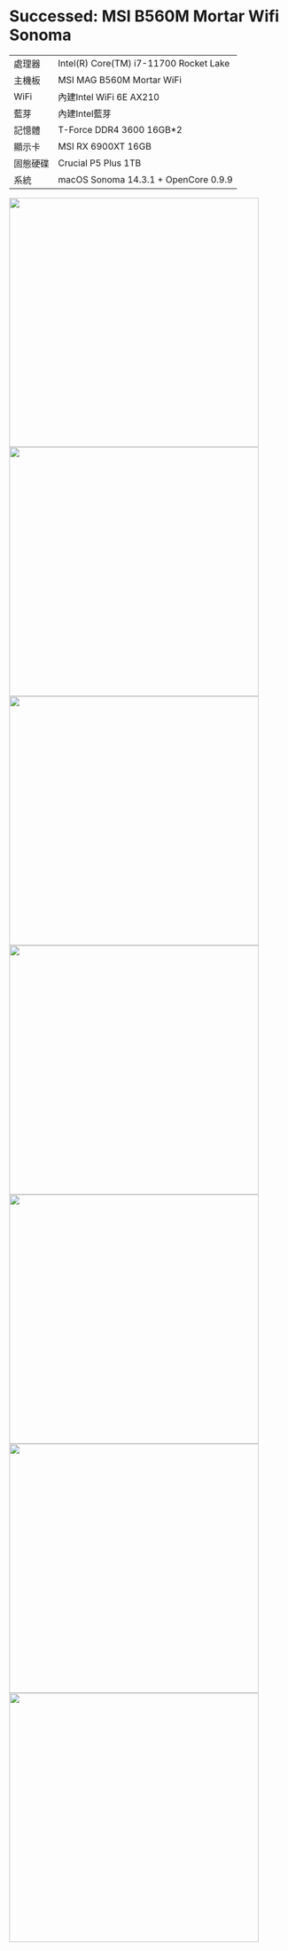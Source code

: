 # Successed: MSI B560M Mortar Wifi Sonoma
<table>
  <tr>
    <td>處理器</td><td>Intel(R) Core(TM) i7-11700 Rocket Lake</td>
  </tr>
  <tr>
    <td>主機板</td><td>MSI MAG B560M Mortar WiFi</td>
  </tr>
  <tr>
    <td>WiFi</td><td>內建Intel WiFi 6E AX210</td>
  </tr>
  <tr>
    <td>藍芽</td><td>內建Intel藍芽</td>
  </tr>
  <tr>  
    <td>記憶體</td><td>T-Force DDR4 3600 16GB*2</td>
  </tr>
  <tr>
    <td>顯示卡</td><td>MSI RX 6900XT 16GB</td>
  </tr>
  <tr>  
    <td>固態硬碟</td><td>Crucial P5 Plus 1TB</td>
  </tr>
  <tr>
    <td>系統</td><td>macOS Sonoma 14.3.1 + OpenCore 0.9.9</td>
  </tr>  
</table>
<img width="450" src="https://user-images.githubusercontent.com/79300809/202950638-e8667af1-003b-48ff-9f86-743adab4b9bf.png"><br>


<img width="450" src="https://github.com/michelle0812/MAG-B560M-MORTAR-WIFI-11700-Sonoma/assets/79300809/b25f0a01-2be5-49d7-bc76-8aa8fab5989b">
<img width="450" src="https://github.com/michelle0812/MAG-B560M-MORTAR-WIFI-11700-Sonoma/assets/79300809/2c8f8b64-28a7-4480-b417-aeb1909bdaab"><br>
<img width="450" src="https://github.com/michelle0812/MAG-B560M-MORTAR-WIFI-11700-Sonoma/assets/79300809/e8acbff5-6afc-4eda-93a6-2f3cea6fe031">
<img width="450" src="https://github.com/michelle0812/MAG-B560M-MORTAR-WIFI-11700-Sonoma/assets/79300809/fe140b87-7ad5-4425-bb51-dbad7fb1c1b3"><br>
<img width="450" src="https://github.com/michelle0812/MAG-B560M-MORTAR-WIFI-11700-Sonoma/assets/79300809/98c3f368-3bf8-426e-be38-e9c4f0e6cf73">
<img width="450" src="https://github.com/michelle0812/MAG-B560M-MORTAR-WIFI-11700-Sonoma/assets/79300809/cb942625-9d53-4294-9a56-a2fa921f454b"><br>






